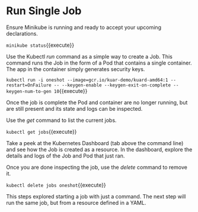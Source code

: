 # Run Single Job #

Ensure Minikube is running and ready to accept your upcoming declarations.

`minikube status`{{execute}}

Use the Kubectl _run_ command as a simple way to create a Job. This command runs the Job in the form of a Pod that contains a single container. The app in the container simply generates security keys.

`kubectl run -i oneshot --image=gcr.io/kuar-demo/kuard-amd64:1 --restart=OnFailure -- --keygen-enable --keygen-exit-on-complete --keygen-num-to-gen 10`{{execute}}

Once the job is complete the Pod and container are no longer running, but are still present and its state and logs can be inspected.

Use the _get_ command to list the current jobs.

`kubectl get jobs`{{execute}}

Take a peek at the Kubernetes Dashboard (tab above the command line) and see how the Job is created as a resource. In the dashboard, explore the details and logs of the Job and Pod that just ran.

Once you are done inspecting the job, use the _delete_ command to remove it.

`kubectl delete jobs oneshot`{{execute}}

This steps explored starting a job with just a command. The next step will run the same job, but from a resource defined in a YAML.